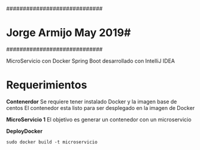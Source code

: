 #############################
# Jorge Armijo May 2019#
#############################

MicroServicio con Docker Spring Boot desarrollado con IntelliJ IDEA

# Requerimientos #
**Contenerdor**
Se requiere tener instalado Docker y la imagen base de centos
El contenedor esta listo para ser desplegado en la imagen de Docker

**MicroServicio 1**
El objetivo es generar un contenedor con un microservicio 


**DeployDocker**

```
sudo docker build -t microservicio
```
